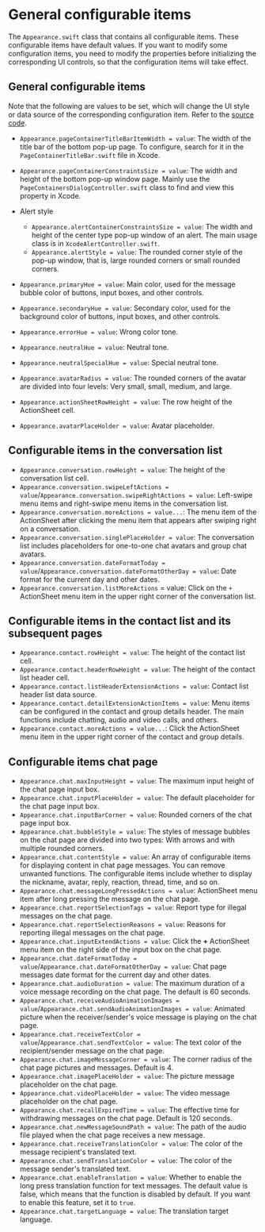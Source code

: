 # General configurable items

The `Appearance.swift` class that contains all configurable items. These configurable items have default values. If you want to modify some configuration items, you need to modify the properties before initializing the corresponding UI controls, so that the configuration items will take effect.

## General configurable items

Note that the following are values to be set, which will change the UI style or data source of the corresponding configuration item. Refer to the [source code](https://github.com/AgoraIO-Usecase/AgoraChat-UIKit-ios/blob/SwiftUIKit/Sources/EaseChatUIKit/Classes/UI/Core/UIKit/Commons/Appearance.swift).

- `Appearance.pageContainerTitleBarItemWidth = value`: The width of the title bar of the bottom pop-up page. To configure, search for it in the `PageContainerTitleBar.swift` file in Xcode.
- `Appearance.pageContainerConstraintsSize = value`: The width and height of the bottom pop-up window page. Mainly use the `PageContainersDialogController.swift` class to find and view this property in Xcode.
- Alert style

    - `Appearance.alertContainerConstraintsSize = value`: The width and height of the center type pop-up window of an alert. The main usage class is in `XcodeAlertController.swift`.
    - `Appearance.alertStyle = value`: The rounded corner style of the pop-up window, that is, large rounded corners or small rounded corners.
  
- `Appearance.primaryHue = value`: Main color, used for the message bubble color of buttons, input boxes, and other controls.
- `Appearance.secondaryHue = value`: Secondary color, used for the background color of buttons, input boxes, and other controls.
- `Appearance.errorHue = value`: Wrong color tone.
- `Appearance.neutralHue = value`: Neutral tone.
- `Appearance.neutralSpecialHue = value`: Special neutral  tone.
- `Appearance.avatarRadius = value`: The rounded corners of the avatar are divided into four levels: Very small, small, medium, and large.
- `Appearance.actionSheetRowHeight = value`: The row height of the ActionSheet cell.
- `Appearance.avatarPlaceHolder = value`: Avatar placeholder.

## Configurable items in the conversation list

- `Appearance.conversation.rowHeight = value`: The height of the conversation list cell.
- `Appearance.conversation.swipeLeftActions = value`/`Appearance.conversation.swipeRightActions = value`: Left-swipe menu items and right-swipe menu items in the conversation list.
- `Appearance.conversation.moreActions = value...`: The menu item of the ActionSheet after clicking the menu item that appears after swiping right on a conversation.
- `Appearance.conversation.singlePlaceHolder = value`: The conversation list includes placeholders for one-to-one chat avatars and group chat avatars.
- `Appearance.conversation.dateFormatToday = value`/`Appearance.conversation.dateFormatOtherDay = value`: Date format for the current day and other dates. 
- `Appearance.conversation.listMoreActions` = value: Click on the `+` ActionSheet menu item in the upper right corner of the conversation list.

## Configurable items in the contact list and its subsequent pages

- `Appearance.contact.rowHeight = value`: The height of the contact list cell.
- `Appearance.contact.headerRowHeight = value`: The height of the contact list header cell.
- `Appearance.contact.listHeaderExtensionActions = value`: Contact list header list data source.
- `Appearance.contact.detailExtensionActionItems = value`: Menu items can be configured in the contact and group details header. The main functions include chatting, audio and video calls, and others.
- `Appearance.contact.moreActions = value...`: Click the ActionSheet menu item in the upper right corner of the contact and group details.

## Configurable items chat page 

- `Appearance.chat.maxInputHeight = value`: The maximum input height of the chat page input box.
- `Appearance.chat.inputPlaceHolder = value`: The default placeholder for the chat page input box.
- `Appearance.chat.inputBarCorner = value`: Rounded corners of the chat page input box.
- `Appearance.chat.bubbleStyle = value`: The styles of message bubbles on the chat page are divided into two types: With arrows and with multiple rounded corners.
- `Appearance.chat.contentStyle = value`: An array of configurable items for displaying content in chat page messages. You can remove unwanted functions. The configurable items include whether to display the nickname, avatar, reply, reaction, thread, time, and so on.
- `Appearance.chat.messageLongPressedActions = value`: ActionSheet menu item after long pressing the message on the chat page.
- `Appearance.chat.reportSelectionTags = value`: Report type for illegal messages on the chat page.
- `Appearance.chat.reportSelectionReasons = value`: Reasons for reporting illegal messages on the chat page.
- `Appearance.chat.inputExtendActions = value`: Click the **+** ActionSheet menu item on the right side of the input box on the chat page.
- `Appearance.chat.dateFormatToday = value`/`Appearance.chat.dateFormatOtherDay = value`: Chat page messages date format for the current day and other dates.
- `Appearance.chat.audioDuration = value`: The maximum duration of a voice message recording on the chat page. The default is 60 seconds.
- `Appearance.chat.receiveAudioAnimationImages = value`/`Appearance.chat.sendAudioAnimationImages = value`: Animated picture when the receiver/sender's voice message is playing on the chat page.
- `Appearance.chat.receiveTextColor = value`/`Appearance.chat.sendTextColor = value`: The text color of the recipient/sender message on the chat page.
- `Appearance.chat.imageMessageCorner = value`: The corner radius of the chat page pictures and messages. Default is 4.
- `Appearance.chat.imagePlaceHolder = value`: The picture message placeholder on the chat page.
- `Appearance.chat.videoPlaceHolder = value`: The video message placeholder on the chat page.
- `Appearance.chat.recallExpiredTime = value`: The effective time for withdrawing messages on the chat page. Default is 120 seconds.
- `Appearance.chat.newMessageSoundPath = value`: The path of the audio file played when the chat page receives a new message.
- `Appearance.chat.receiveTranslationColor = value`: The color of the message recipient's translated text.
- `Appearance.chat.sendTranslationColor = value`: The color of the message sender's translated text.
- `Appearance.chat.enableTranslation = value`: Whether to enable the long press translation function for text messages. The default value is false, which means that the function is disabled by default. If you want to enable this feature, set it to `true`.
- `Appearance.chat.targetLanguage = value`: The translation target language.
